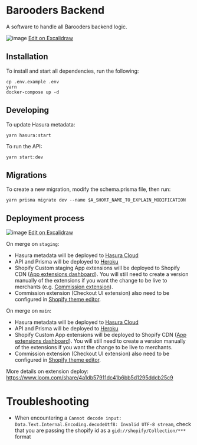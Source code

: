 # Barooders Backend

A software to handle all Barooders backend logic.

![image](https://user-images.githubusercontent.com/10167015/212770522-dffbb2ff-1438-467e-8ab6-c1c1fb7487f0.png)
[Edit on Excalidraw](https://excalidraw.com/#json=1xpuEsAcaIzBH_KXNaWNd,3vMzTbsMs6CdVWA2jzH7kA)

## Installation

To install and start all dependencies, run the following:

```
cp .env.example .env
yarn
docker-compose up -d
```

## Developing

To update Hasura metadata:

```
yarn hasura:start
```

To run the API:

```
yarn start:dev
```

## Migrations

To create a new migration, modify the schema.prisma file, then run:

```
yarn prisma migrate dev --name $A_SHORT_NAME_TO_EXPLAIN_MODIFICATION
```

## Deployment process

![image](https://user-images.githubusercontent.com/10167015/212777860-c2661a0d-83bb-46af-94e4-b8fda8641205.png)
[Edit on Excalidraw](https://excalidraw.com/#json=UUAlD-BI04XN3YAjhKykP,yru6Eu8Oo3BqvqkCQeOLrQ)

On merge on `staging`:

- Hasura metadata will be deployed to [Hasura Cloud](https://cloud.hasura.io/project/ab0ec934-830b-47f9-a27d-20b37730d70d/git-deployment)
- API and Prisma will be deployed to [Heroku](https://dashboard.heroku.com/apps/barooders-backend-staging/activity)
- Shopify Custom staging App extensions will be deployed to Shopify CDN ([App extensions dashboard](https://partners.shopify.com/2180844/apps/30927290369/extensions)). You will still need to create a version manually of the extensions if you want the change to be live to merchants (e.g. [Commission extension](https://partners.shopify.com/2180844/apps/30927290369/extensions/checkout_ui_extension/21560950785)).
- Commission extension (Checkout UI extension) also need to be configured in [Shopify theme editor](https://barooders-stagging.myshopify.com/admin/settings/checkout/editor).

On merge on `main`:

- Hasura metadata will be deployed to [Hasura Cloud](https://cloud.hasura.io/project/d81a0d9c-51cc-4372-bc8a-aee4f1a7aa1d/git-deployment)
- API and Prisma will be deployed to [Heroku](https://dashboard.heroku.com/apps/barooders-backend/activity)
- Shopify Custom App extensions will be deployed to Shopify CDN ([App extensions dashboard](https://partners.shopify.com/2180844/apps/30946361345/extensions)). You will still need to create a version manually of the extensions if you want the change to be live to merchants.
- Commission extension (Checkout UI extension) also need to be configured in [Shopify theme editor](https://barooders.myshopify.com/admin/settings/checkout/editor).

More details on extension deploy: https://www.loom.com/share/4a1db57911dc41b6bb5d1295ddcb25c9

# Troubleshooting

- When encountering a `Cannot decode input: Data.Text.Internal.Encoding.decodeUtf8: Invalid UTF-8 stream`, check that you are passing the shopify id as a `gid://shopify/Collection/***` format
